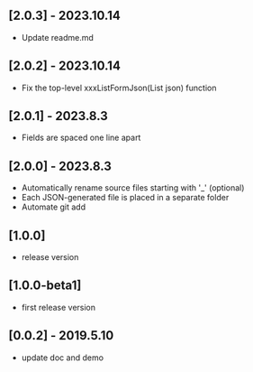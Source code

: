 ## [2.0.3] - 2023.10.14
* Update readme.md

## [2.0.2] - 2023.10.14
* Fix the top-level xxxListFormJson(List json) function

## [2.0.1] - 2023.8.3
* Fields are spaced one line apart

## [2.0.0] - 2023.8.3
* Automatically rename source files starting with '_' (optional)
* Each JSON-generated file is placed in a separate folder
* Automate git add

## [1.0.0]
* release version
## [1.0.0-beta1]

* first release version

## [0.0.2] - 2019.5.10

* update doc and demo
